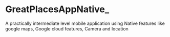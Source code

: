 # GreatPlacesAppNative_
 A practically intermediate level mobile application
 using Native features like google maps, Google cloud features, Camera and location
